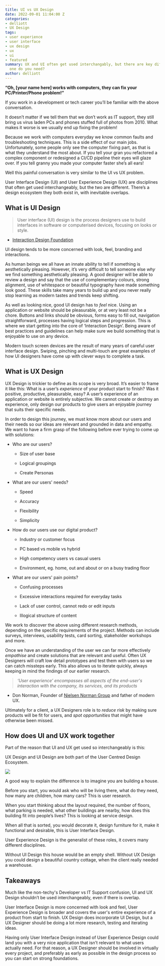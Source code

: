 ```yaml
---
title: UI vs UX Design
date: 2022-09-01 11:04:00 Z
categories:
- delliott
- UX Design
tags:
- user experience
- user interface
- ux design
- ux
- ui
- featured
summary: UX and UI often get used interchangably, but there are key differences. Which
  one do you need?
author: delliott
---
```


**“Oh, \[your name here\] works with computers, they can fix your PC/Printer/Phone problem!”**

If you work in a development or tech career you’ll be familiar with the above conversation.

It doesn’t matter if we tell them that we don’t work as IT support, they still bring us virus laden PCs and phones stuffed full of photos from 2010. What makes it worse is we usually end up fixing the problem!

Because we work with computers everyday we know common faults and troubleshooting techniques. This is a side effect of our main jobs. Unfortunately, some people only see the computer fixing part, as that is what they understand the most about. If you tell your gran you refactored a complex component or redesigned a CI/CD pipeline their eyes will glaze over. If you tell granny you made your computer faster she’s all ears!

Well this painful conversation is very similar to the UI vs UX problem.

User Interface Design (UI) and User Experience Design (UX) are disciplines that often get used interchangeably, but the two are different. There’s a design ecosystem they both exist in, with inevitable overlaps.

## What is UI Design

> User interface (UI) design is the process designers use to build interfaces in software or computerised devices, focusing on looks or style.

* [Interaction Design Foundation](https://www.interaction-design.org/literature/topics/ui-design)

UI design tends to be more concerned with look, feel, branding and interactions.

As human beings we all have an innate ability to tell if something is aesthetically pleasing. However, it’s very difficult to tell someone else *why* we find something aesthetically pleasing. A good designer will be able to review a design and say that the use of complementary colours, strong alignment, use of whitespace or beautiful typography have made something look good. These skills take many years to build up and you never really stop learning as modern tastes and trends keep shifting.

As well as looking nice, good UI design has to *feel* nice. Using an application or website should be pleasurable, or at very least not be a chore. Buttons and links should be obvious, forms easy to fill out, navigation straightforward, processes having logical steps and progression. This is where we start getting into the core of ‘Interaction Design’. Being aware of best practices and guidelines can help make sure we build something that is enjoyable to use on any device.

Modern touch screen devices are the result of many years of careful user interface design. Swiping, pinching and multi-touch are great examples of how UI designers have come up with clever ways to complete a task.

## What is UX Design

UX Design is trickier to define as its scope is very broad. It’s easier to frame it like this: What is a user’s *experience* of your product start to finish? Was it positive, productive, pleasurable, easy? A user’s experience of an application or website is entirely subjective. We cannot create or destroy an experience, only design our products to give users an enjoyable journey that suits their specific needs.

In order to design this journey, we must know more about our users and their needs so our ideas are relevant and grounded in data and empathy. We want to have a firm grasp of the following before ever trying to come up with solutions:

* Who are our users?

  * Size of user base

  * Logical groupings

  * Create Personas

* What are our users' needs?

  * Speed

  * Accuracy

  * Flexibility

  * Simplicity

* How do our users use our digital product?

  * Industry or customer focus

  * PC based vs mobile vs hybrid

  * High competency users vs casual users

  * Environment, eg. home, out and about or on a busy trading floor

* What are our users' pain points?

  * Confusing processes

  * Excessive interactions required for everyday tasks

  * Lack of user control, cannot redo or edit inputs

  * Illogical structure of content

We work to discover the above using different research methods, depending on the specific requirements of the project. Methods can include surveys, interviews, usability tests, card sorting, stakeholder workshops and more.

Once we have an understanding of the user we can far more effectively *empathise* and create solutions that are relevant and useful. Often UX Designers will craft low detail prototypes and test them with users so we can catch missteps early. This also allows us to iterate quickly, always keeping in mind the findings of our earlier research.

> *‘User experience’ encompasses all aspects of the end-user's interaction with the company, its services, and its products*

* Don Norman, Founder of [Nielsen Norman Group](https://www.nngroup.com/articles/definition-user-experience/) and father of modern UX.

Ultimately for a client, a UX Designers role is to *reduce risk* by making sure products will be fit for users, and *spot opportunities* that might have otherwise been missed.

## How does UI and UX work together

Part of the reason that UI and UX get used so interchangeably is this:

UX Design and UI Design are both part of the User Centred Design Ecosystem.

![](https://lh4.googleusercontent.com/2GiGAe2FvmOPjJFzNgGYmzLBddFZCPNN27G_qzVOCkbTQgLHje2Tsn4ysvFlqteEVCJFNK980yPtq9lVU6dJQ-xXQo76FWlcQgjsoFF-VN5WB5nxN_3Rb0XZ11oo_9m0ayT76ZyHNKysgQYfKkTCbRg)

A good way to explain the difference is to imagine you are building a house.

Before you start, you would ask who will be living there, what do they need, how many are children, how many cars? This is user research.

When you start thinking about the layout required, the number of floors, what parking is needed, what other buildings are nearby, how does this building fit into people’s lives? This is looking at service design.

When all that is sorted, you would decorate it, design furniture for it, make it functional and desirable, this is User Interface Design.

User Experience Design is the generalist of these roles, it covers many different disciplines.

Without UI Design this house would be an empty shell. Without UX Design you could design a beautiful country cottage, when the client really needed a warehouse.

## Takeaways

Much like the non-techy's Developer vs IT Support confusion, UI and UX Design shouldn’t be used interchangeably, even if there is overlap. 

User Interface Design is more concerned with look and feel, User Experience Design is broader and covers the user's entire experience of a product from start to finish. UX Design does incorporate UI Design, but a UX Designer should be doing a lot more research, testing and iterating ideas.

Having only User Interface Design instead of User Experience Design could land you with a very nice application that isn’t relevant to what users actually need. For that reason, a UX Designer should be involved in virtually every project, and preferably as early as possible in the design process so you can start on strong foundations.
